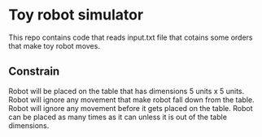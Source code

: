 # Toy robot simulator

This repo contains code that reads input.txt file that cotains some orders that make toy robot moves.

## Constrain

Robot will be placed on the table that has dimensions 5 units x 5 units.
Robot will ignore any movement that make robot fall down from the table.
Robot will ignore any movement before it gets placed on the table.
Robot can be placed as many times as it can unless it is out of the table dimensions.
